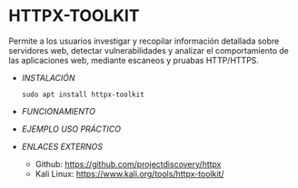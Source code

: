 # **HTTPX-TOOLKIT**

Permite a los usuarios investigar y recopilar información detallada sobre servidores web, detectar vulnerabilidades y analizar el comportamiento de las aplicaciones web, mediante escaneos y pruabas HTTP/HTTPS.

- *INSTALACIÓN*

      sudo apt install httpx-toolkit

- *FUNCIONAMIENTO*




- *EJEMPLO USO PRÁCTICO*



- *ENLACES EXTERNOS*

  - Github: https://github.com/projectdiscovery/httpx
  - Kali Linux: https://www.kali.org/tools/httpx-toolkit/ 
